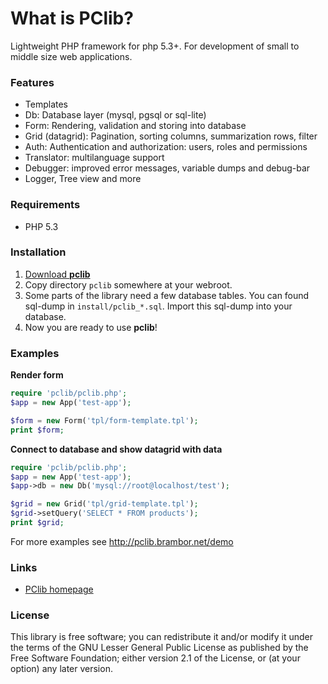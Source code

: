 # What is PClib?

Lightweight PHP framework for php 5.3+.
For development of small to middle size web applications.

### Features

* Templates
* Db: Database layer (mysql, pgsql or sql-lite)
* Form: Rendering, validation and storing into database
* Grid (datagrid): Pagination, sorting columns, summarization rows, filter
* Auth: Authentication and authorization: users, roles and permissions
* Translator: multilanguage support
* Debugger: improved error messages, variable dumps and debug-bar
* Logger, Tree view and more


### Requirements
- PHP 5.3

### Installation
1. [Download **pclib**](http://pclib.brambor.net/?r=download)
2. Copy directory `pclib` somewhere at your webroot.
3. Some parts of the library need a few database tables. You can
found sql-dump in `install/pclib_*.sql`. Import this sql-dump into your database.
4. Now you are ready to use **pclib**!

### Examples

**Render form**
```php
require 'pclib/pclib.php';
$app = new App('test-app');

$form = new Form('tpl/form-template.tpl');
print $form;
```

**Connect to database and show datagrid with data**
```php
require 'pclib/pclib.php';
$app = new App('test-app');
$app->db = new Db('mysql://root@localhost/test');

$grid = new Grid('tpl/grid-template.tpl');
$grid->setQuery('SELECT * FROM products');
print $grid;
```

For more examples see http://pclib.brambor.net/demo

### Links
* [PClib homepage](http://pclib.brambor.net/)

### License
This library is free software; you can redistribute it and/or
 modify it under the terms of the GNU Lesser General Public
 License as published by the Free Software Foundation; either
 version 2.1 of the License, or (at your option) any later version.
